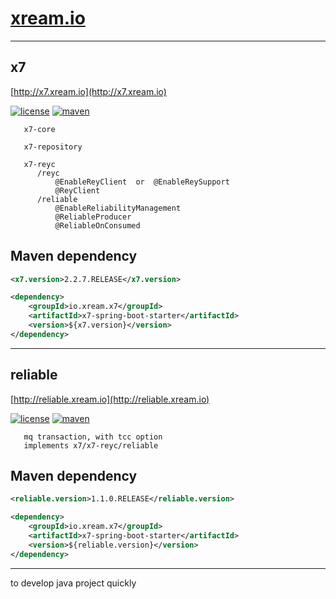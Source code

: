 # [xream.io](https://xream.io)
       

-------------------------------------
## x7
   [http://x7.xream.io](http://x7.xream.io)
   
[![license](https://img.shields.io/github/license/x-ream/x7.svg)](https://www.apache.org/licenses/LICENSE-2.0.html)
[![maven](https://img.shields.io/maven-central/v/io.xream.x7/x7-parent.svg)](https://search.maven.org/search?q=io.xream)

       x7-core
  
       x7-repository
  
       x7-reyc
          /reyc
              @EnableReyClient  or  @EnableReySupport
              @ReyClient
          /reliable
              @EnableReliabilityManagement
              @ReliableProducer
              @ReliableOnConsumed
              
    
## Maven dependency
```xml
<x7.version>2.2.7.RELEASE</x7.version>

<dependency>
    <groupId>io.xream.x7</groupId>
    <artifactId>x7-spring-boot-starter</artifactId>
    <version>${x7.version}</version>
</dependency>

```  
        
-------------------------------------              
## reliable
   [http://reliable.xream.io](http://reliable.xream.io)
   
[![license](https://img.shields.io/github/license/x-ream/reliable.svg)](https://www.apache.org/licenses/LICENSE-2.0.html)
[![maven](https://img.shields.io/maven-central/v/io.xream.reliable/reliable.svg)](https://search.maven.org/search?q=io.xream)

       mq transaction, with tcc option
       implements x7/x7-reyc/reliable
  
 
## Maven dependency
```xml
<reliable.version>1.1.0.RELEASE</reliable.version>

<dependency>
    <groupId>io.xream.x7</groupId>
    <artifactId>x7-spring-boot-starter</artifactId>
    <version>${reliable.version}</version>
</dependency>

```  
   
--------------------------------------
to develop java project quickly
